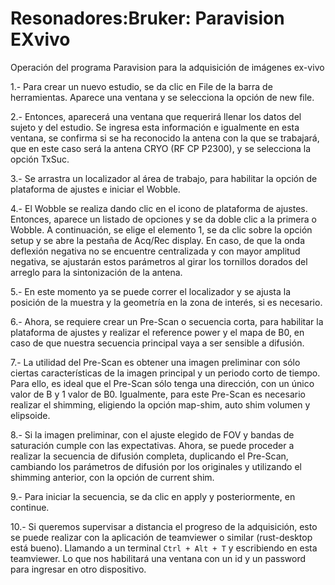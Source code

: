 # Resonadores:Bruker: Paravision EXvivo

Operación del programa Paravision para la adquisición de imágenes ex-vivo

1.- Para crear un nuevo estudio, se da clic en File de la barra de herramientas. Aparece una ventana y se selecciona la opción de new file.

2.- Entonces, aparecerá una ventana que requerirá llenar los datos del sujeto y del estudio. Se ingresa esta información e igualmente en esta ventana, se confirma si se ha reconocido la antena con la que se trabajará, que en este caso será la antena CRYO (RF CP P2300), y se selecciona la opción TxSuc.

3.- Se arrastra un localizador al área de trabajo, para habilitar la opción de plataforma de ajustes e iniciar el Wobble.

4.- El Wobble se realiza dando clic en el icono de plataforma de ajustes. Entonces, aparece un listado de opciones y se da doble clic a la primera o Wobble. A continuación, se elige el elemento 1, se da clic sobre la opción setup y se abre la pestaña de Acq/Rec display.  En caso, de que la onda deflexión negativa no se encuentre centralizada y con mayor amplitud negativa, se ajustarán estos parámetros al girar los tornillos dorados del arreglo para la sintonización de la antena.

5.- En este momento ya se puede correr el localizador y se ajusta la posición de la muestra y la geometría en la zona de interés, si es necesario.

6.- Ahora, se requiere crear un Pre-Scan o secuencia corta, para habilitar la plataforma de ajustes y realizar el reference power y el mapa de B0, en caso de que nuestra secuencia principal vaya a ser sensible a difusión.

7.- La utilidad del Pre-Scan es obtener una imagen preliminar con sólo ciertas características de la imagen principal y un periodo corto de tiempo. Para ello, es ideal que el Pre-Scan sólo tenga una dirección, con un único valor de B y 1 valor de B0. Igualmente, para este Pre-Scan es necesario realizar el shimming, eligiendo la opción map-shim, auto shim volumen y elipsoide.

8.- Si la imagen preliminar, con el ajuste elegido de FOV y bandas de saturación cumple con las expectativas. Ahora, se puede proceder a realizar la secuencia de difusión completa, duplicando el Pre-Scan, cambiando los parámetros de difusión por los originales y utilizando el shimming anterior, con la opción de current shim.

9.- Para iniciar la secuencia, se da clic en apply y posteriormente, en continue.

10.- Si queremos supervisar a distancia el progreso de la adquisición, esto se puede realizar con la aplicación de teamviewer o similar (rust-desktop está bueno). Llamando a un terminal `Ctrl + Alt + T` y escribiendo en esta teamviewer. Lo que nos habilitará una ventana con un id y un password para ingresar en otro dispositivo.
